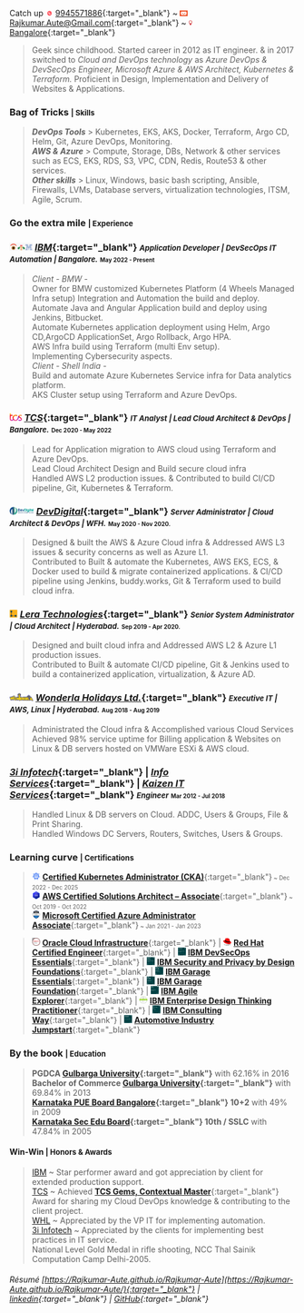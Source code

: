 <!--- <abbr title="click here for the most recent résumé. For more details on the specific area, click on the below hyperlinks.">[<font size="1">&uarr;&uarr; latest résumé | https://Rajkumar-Aute.github.io/Rajkumar-Aute </font>](https://Rajkumar-Aute.github.io/Rajkumar-Aute/){:target="_blank"}</abbr> <font size="0">(Looking for job in Hyderabad, on Cloud based Kubernetes, EKS)</font> --->
Catch up <img width="" height="10" src="./image/other/call.gif"> [9945571886](https://wa.me/+919945571886){:target="_blank"} ~
<img width="" height="10" src="./image/other/email.gif"> [Rajkumar.Aute@Gmail.com](mailto:Rajkumar.Aute@gmail.com){:target="_blank"} ~
<img width="" height="10" src="./image/other/location.gif"> [Bangalore](https://en.wikipedia.org/wiki/Bangalore){:target="_blank"}

> Geek since childhood. Started career in 2012 as IT engineer. & in 2017 switched to _Cloud and DevOps technology_ as _Azure DevOps & DevSecOps Engineer, Microsoft Azure & AWS Architect, Kubernetes & Terraform._ Proficient in Design, Implementation and Delivery of Websites & Applications.

### Bag of Tricks <font size="2.8">| Skills</font>
> ___DevOps Tools___ > Kubernetes, EKS, AKS, Docker, Terraform, Argo CD, Helm, Git, Azure DevOps, Monitoring.  
___AWS  & Azure___ > Compute, Storage, DBs, Network & other services such as ECS, EKS, RDS, S3, VPC, CDN, Redis, Route53 & other services.  
___Other skills___ > Linux, Windows, basic bash scripting, Ansible, Firewalls, LVMs, Database servers, virtualization technologies, ITSM, Agile, Scrum.

### Go the extra mile <font size="2.8">| Experience</font>
### <img width="" height="14" src="./image/org/ibm.png"> [_IBM_](https://www.ibm.com){:target="_blank"} _<font size="2">Application Developer | DevSecOps IT Automation | Bangalore.</font>_ <font size="1">May 2022 - Present</font>
> _Client - BMW_ -  
Owner for BMW customized Kubernetes Platform (4 Wheels Managed Infra setup) Integration and Automation the build and deploy.  
Automate Java and Angular Application build and deploy using Jenkins, Bitbucket.  
Automate Kubernetes application deployment using Helm, Argo CD,ArgoCD ApplicationSet, Argo Rollback, Argo HPA.  
AWS Infra build using Terraform (multi Env setup).  
Implementing Cybersecurity aspects.  
_Client - Shell India_ -  
Build and automate Azure Kubernetes Service infra for Data analytics platform.  
AKS Cluster setup using Terraform and Azure DevOps.

### <img width="" height="14" src="./image/org/tcs.png"> [_TCS_](http://www.tcs.com){:target="_blank"} _<font size="2">IT Analyst | Lead Cloud Architect & DevOps | Bangalore.</font>_ <font size="1">Dec 2020 - May 2022</font>  
> Lead for Application migration to AWS cloud using Terraform and Azure DevOps.  
Lead Cloud Architect Design and Build secure cloud infra  
Handled AWS L2 production issues. & Contributed to build CI/CD pipeline, Git, Kubernetes & Terraform.

### <img width="" height="14" src="./image/org/devdigital.jpg"> [_DevDigital_](http://www.devdigital.com){:target="_blank"} _<font size="2"> Server Administrator | Cloud Architect & DevOps | WFH.</font>_ <font size="1">May 2020 - Nov 2020.</font>  
> Designed & built the AWS & Azure Cloud infra & Addressed AWS L3 issues & security concerns as well as Azure L1.  
Contributed to Built & automate the Kubernetes, AWS EKS, ECS, & Docker used to build & migrate containerized applications. & CI/CD pipeline using  Jenkins, buddy.works, Git & Terraform used to build cloud infra.  

### <img width="" height="14" src="./image/org/lera.png"> [_Lera Technologies_](http://www.lera.us){:target="_blank"} _<font size="2">Senior System Administrator | Cloud Architect | Hyderabad.</font>_ <font size="1">Sep 2019 - Apr 2020.</font>  
> Designed and built cloud infra and Addressed AWS L2 & Azure L1 production issues.  
Contributed to Built & automate CI/CD pipeline, Git & Jenkins used to build a containerized application, virtualization, & Azure AD.

### <img width="" height="14" src="./image/org/wla.png"> [_Wonderla Holidays Ltd._](http://www.wonderla.com){:target="_blank"} _<font size="2">Executive IT | AWS, Linux | Hyderabad.</font>_ <font size="1">Aug 2018 - Aug 2019</font>
> Administrated the Cloud infra & Accomplished various Cloud Services  
Achieved 98% service uptime for Billing application & Websites on Linux & DB servers hosted on VMWare ESXi & AWS cloud.

### <!--- <img width="" height="18" src="./image/org/3i.png"> --->[_3i Infotech_](http://www.3i-infotech.com){:target="_blank"} _<font size="2"> <!---Engineer | AWS, Linux | Hyderabad.---></font>_ <font size="1"> <!---Mar 2015 - Jul 2018 ---></font> | <!--- <img width="" height="20" src="./image/org/infoservice.jpg"> ---> [_Info Services_](http://ibmesp.com){:target="_blank"}<!---_<font size="2"> Support Engineer | Windows,Network | Clients-MAFIL</font>_ <font size="1">Aug 2014 - Mar 2015.</font> <font size="1"> </font>---> | <!--- <img width="" height="15" src="./image/org/kaizen.png"> ---> [_Kaizen IT Services_](https://www.linkedin.com/company/kaizen-it-services-pvt.-ltd./){:target="_blank"} _<font size="2"> Engineer</font>_ <font size="1">Mar 2012 - <!---Mar 2012 - July 2014---> Jul 2018</font> <font size="1"> </font>  
> Handled Linux & DB servers on Cloud. ADDC, Users & Groups, File & Print Sharing.  
Handled Windows DC Servers, Routers, Switches, Users & Groups.

### Learning curve <font size="2.8">| Certifications</font>
> <img width="" height="14" src="./image/cert/cka.svg"> [**Certified Kubernetes Administrator (CKA)**](https://www.credly.com/badges/0dee1521-344c-4602-8f7a-a59983613b8b/public_url){:target="_blank"}<font size="1"> ~ Dec 2022 - Dec 2025</font>  
<img width="" height="14" src="./image/cert/AWS_Architect_Associate.png"> [**AWS Certified Solutions Architect – Associate**](https://www.credly.com/badges/950ba75b-a8e7-4439-836f-d376c0427560?source=linked_in_profile){:target="_blank"}<font size="1"> ~ Oct 2019 - Oct 2022</font>  
<img width="" height="14" src="./image/cert/azure-administrator-associate.png"> [**Microsoft Certified Azure Administrator Associate**](https://www.credly.com/badges/0ca6c8a7-e631-4a79-8270-bc94404d1705?source=linked_in_profile){:target="_blank"}<font size="1"> ~ Jan 2021 - Jan 2023</font>  

><img width="" height="14" src="./image/cert/oracle.jpg"> [**Oracle Cloud Infrastructure**](https://www.credly.com/badges/93d0e186-5352-44bb-9d57-8400d5dd14aa?source=linked_in_profile){:target="_blank"}<!---<font size="1"> ~ Apr 2020 - Oct 2021</font>---> | 
<img width="" height="14" src="./image/cert/redhat.png"> [**Red Hat Certified Engineer**](https://rhtapps.redhat.com/verify?certId=180-084-022){:target="_blank"}<!--- <font size="1"> ~ Jul 2018 - Jul 2021</font> ---> | 
<img width="" height="14" src="./image/cert/DevSecOps-Essentials.png"> [**IBM DevSecOps Essentials**](https://www.credly.com/badges/e19cb742-c05c-40d8-9d2e-979a92a4fedb/public_url){:target="_blank"} | 
<img width="" height="14" src="./image/cert/Security-_-Privacy-by-Design-Foundational.png"> [**IBM Security and Privacy by Design Foundations**](https://www.credly.com/badges/9d566f46-fdc4-4c49-ab6b-270e54da0768/public_url){:target="_blank"} | 
<img width="" height="14" src="./image/cert/IBM_Garage_Essentials.png"> [**IBM Garage Essentials**](https://www.credly.com/badges/07bcd366-73cc-48a3-be98-d7be94a50c73/public_url){:target="_blank"} | 
<img width="" height="14" src="./image/cert/IBM_Garage_Foundation.png"> [**IBM Garage Foundation**](https://www.credly.com/badges/32e585fc-aa8f-4113-95f4-e520f5e7d0bf/public_url){:target="_blank"} | 
<img width="" height="14" src="./image/cert/IBM-Agile-Explorer.png"> [**IBM Agile Explorer**](https://www.credly.com/badges/c3e6edb8-0874-4a87-8013-b8858b78f153/public_url){:target="_blank"} | 
<img width="" height="14" src="./image/cert/Badges_v8-07_Practitioner.png"> [**IBM Enterprise Design Thinking Practitioner**](https://www.credly.com/badges/9f172c65-e442-43be-b2cb-d07f22c28395/public_url){:target="_blank"} | 
<img width="" height="14" src="./image/cert/IBM_Consulting_Way.png"> [**IBM Consulting Way**](https://www.credly.com/badges/22a02dc8-4977-4212-866a-4ad290c72438/public_url){:target="_blank"} | 
<img width="" height="14" src="./image/cert/automotive-industry-jumpstart.1.png"> [**Automotive Industry Jumpstart**](https://www.credly.com/badges/c2c1f40c-d34c-485c-b9a8-08ff21bfda38/public_url){:target="_blank"}  

### By the book <font size="2.8">| Education</font>
>**PGDCA [Gulbarga University](https://www.gug.ac.in/){:target="_blank"}** with 62.16% in 2016  
**Bachelor of Commerce [Gulbarga University](https://www.gug.ac.in/){:target="_blank"}** with 69.84% in 2013  
**[Karnataka PUE Board Bangalore](https://pue.karnataka.gov.in){:target="_blank"} 10+2** with 49% in 2009  
**[Karnataka Sec Edu Board](https://sslc.karnataka.gov.in/){:target="_blank"} 10th / SSLC** with 47.84% in 2005

#### Win-Win <font size="2">| Honors & Awards</font>
>[IBM](https://www.ibm.com)  ~ Star performer award and got appreciation by client for extended production support.  
[TCS](http://www.tcs.com) ~ Achieved [__TCS Gems, Contextual Master__](https://www.tcs.com/tcs-way/contextual-knowledge-mastery-tcs-client-growth){:target="_blank"} Award for sharing my Cloud DevOps knowledge & contributing to the client project.  
[WHL](http://www.wonderla.com) ~ Appreciated by the VP IT for implementing automation.  
[3i Infotech](http://www.3i-infotech.com) ~ Appreciated by the clients for implementing best practices in IT service.  
National Level Gold Medal in rifle shooting, NCC Thal Sainik Computation Camp Delhi-2005.

###### Résumé [https://Rajkumar-Aute.github.io/Rajkumar-Aute](https://Rajkumar-Aute.github.io/Rajkumar-Aute/){:target="_blank"} | [linkedin](https://www.linkedin.com/in/RajkumarAute/){:target="_blank"} | [GitHub](https://github.com/Rajkumar-Aute){:target="_blank"}